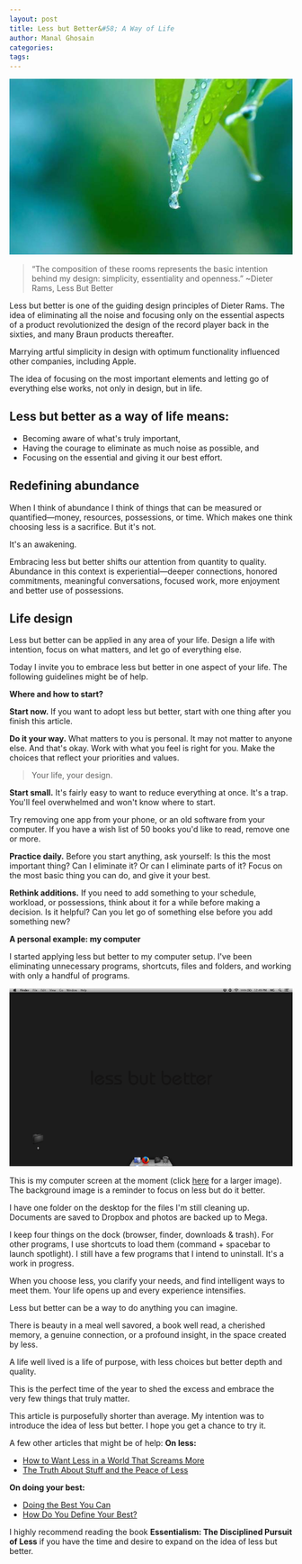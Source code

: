 ```yaml
---
layout: post
title: Less but Better&#58; A Way of Life
author: Manal Ghosain
categories:
tags:
---
```


![Leaf drops](/images/leaf-drops.jpg)

> “The composition of these rooms represents the basic intention behind my design: simplicity, essentiality and openness.” ~Dieter Rams, Less But Better

Less but better is one of the guiding design principles of Dieter Rams. The idea of eliminating all the noise and focusing only on the essential aspects of a product revolutionized the design of the record player back in the sixties, and many Braun products thereafter. 

Marrying artful simplicity in design with optimum functionality influenced other companies, including Apple. 

The idea of focusing on the most important elements and letting go of everything else works, not only in design, but in life. 

## Less but better as a way of life means:

  * Becoming aware of what's truly important,
  * Having the courage to eliminate as much noise as possible, and
  * Focusing on the essential and giving it our best effort.

## Redefining abundance

When I think of abundance I think of things that can be measured or quantified—money, resources, possessions, or time. Which makes one think choosing less is a sacrifice. But it's not. 

It's an awakening. 

Embracing less but better shifts our attention from quantity to quality. Abundance in this context is experiential—deeper connections, honored commitments, meaningful conversations, focused work, more enjoyment and better use of possessions. 

## Life design

Less but better can be applied in any area of your life. Design a life with intention, focus on what matters, and let go of everything else. 

Today I invite you to embrace less but better in one aspect of your life. The following guidelines might be of help. 

**Where and how to start?** 

**Start now.** If you want to adopt less but better, start with one thing after you finish this article. 

**Do it your way.** What matters to you is personal. It may not matter to anyone else. And that's okay. Work with what you feel is right for you. Make the choices that reflect your priorities and values. 

> Your life, your design.

**Start small.** It's fairly easy to want to reduce everything at once. It's a trap. You'll feel overwhelmed and won't know where to start. 

Try removing one app from your phone, or an old software from your computer. If you have a wish list of 50 books you'd like to read, remove one or more. 

**Practice daily.** Before you start anything, ask yourself: Is this the most important thing? Can I eliminate it? Or can I eliminate parts of it? Focus on the most basic thing you can do, and give it your best. 

**Rethink additions.** If you need to add something to your schedule, workload, or possessions, think about it for a while before making a decision. Is it helpful? Can you let go of something else before you add something new? 

**A personal example: my computer** 

I started applying less but better to my computer setup. I've been eliminating unnecessary programs, shortcuts, files and folders, and working with only a handful of programs. 

![Essential Desktop](/images/computer-sml.png)

This is my computer screen at the moment (click [here](/images/computer.png) for a larger image). The background image is a reminder to focus on less but do it better. 

I have one folder on the desktop for the files I'm still cleaning up. Documents are saved to Dropbox and photos are backed up to Mega. 

I keep four things on the dock (browser, finder, downloads & trash). For other programs, I use shortcuts to load them (command + spacebar to launch spotlight). I still have a few programs that I intend to uninstall. It's a work in progress. 

When you choose less, you clarify your needs, and find intelligent ways to meet them. Your life opens up and every experience intensifies. 

Less but better can be a way to do anything you can imagine. 

There is beauty in a meal well savored, a book well read, a cherished memory, a genuine connection, or a profound insight, in the space created by less. 

A life well lived is a life of purpose, with less choices but better depth and quality. 

This is the perfect time of the year to shed the excess and embrace the very few things that truly matter. 

This article is purposefully shorter than average. My intention was to introduce the idea of less but better. I hope you get a chance to try it. 

A few other articles that might be of help: **On less:**

  * [How to Want Less in a World That Screams More](/want-less/)
  * [The Truth About Stuff and the Peace of Less](/peace-of-less/)

**On doing your best:**

  * [Doing the Best You Can](/doing-the-best-you-can/)
  * [How Do You Define Your Best?](/your-best/)

I highly recommend reading the book **Essentialism: The Disciplined Pursuit of Less** if you have the time and desire to expand on the idea of less but better.